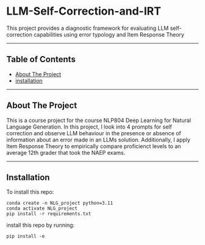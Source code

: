 # LLM-Self-Correction-and-IRT

This project provides a diagnostic framework for evaluating LLM self-correction capabilities using error typology and Item Response Theory

---

## Table of Contents

- [About The Project](#about-the-project)
- [installation](#getting-started)

---

## About The Project

This is a course project for the course NLP804 Deep Learning for Natural Language Generation. In this project, I look into 4 prompts for self correction and observe LLM behaviour in the presence or absence of information about an error made in an LLMs solution. Additionally, I apply Item Response Theory to empirically compare proficienct levels to an average 12th grader that took the NAEP exams. 

---

## Installation

To install this repo:
```
conda create -n NLG_project python=3.11 
conda activate NLG_project
pip install -r requirements.txt
```

install this repo by running:
```
pip install -e 
